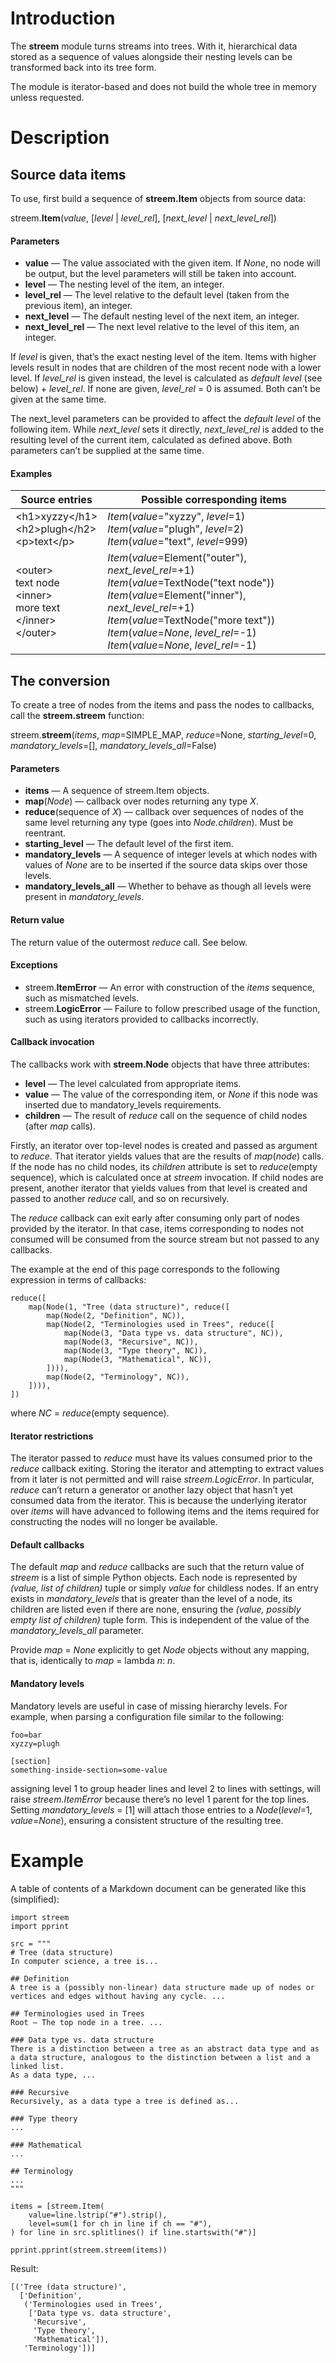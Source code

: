 # Introduction

The **streem** module turns streams into trees. With it, hierarchical data stored as a sequence of values alongside their nesting levels can be transformed back into its tree form.

The module is iterator-based and does not build the whole tree in memory unless requested.

# Description

## Source data items

To use, first build a sequence of **streem.Item** objects from source data:

streem.**Item**(*value*, [*level* | *level_rel*], [*next_level* | *next_level_rel*])

#### Parameters

* **value** — The value associated with the given item. If *None*, no node will be output, but the level parameters will still be taken into account.
* **level** — The nesting level of the item, an integer.
* **level_rel** — The level relative to the default level (taken from the previous item), an integer.
* **next_level** — The default nesting level of the next item, an integer.
* **next_level_rel** — The next level relative to the level of this item, an integer.

If *level* is given, that’s the exact nesting level of the item. Items with higher levels result in nodes that are children of the most recent node with a lower level. If *level_rel* is given instead, the level is calculated as *default level* (see below) + *level_rel*. If none are given, *level_rel* = 0 is assumed. Both can’t be given at the same time.

The next_level parameters can be provided to affect the *default level* of the following item. While *next_level* sets it directly, *next_level_rel* is added to the resulting level of the current item, calculated as defined above. Both parameters can’t be supplied at the same time.

#### Examples

Source entries | Possible corresponding items
-------------- | ----------------------------
&lt;h1&gt;xyzzy&lt;/h1&gt;<br>&lt;h2&gt;plugh&lt;/h2&gt;<br>&lt;p&gt;text&lt;/p&gt; | *Item*(*value*="xyzzy", *level*=1)<br>*Item*(*value*="plugh", *level*=2)<br>*Item*(*value*="text", *level*=999)
&lt;outer&gt;<br>text node<br>&lt;inner&gt;<br>more text<br>&lt;/inner&gt;<br>&lt;/outer&gt; | *Item*(*value*=Element("outer"), *next_level_rel*=+1)<br>*Item*(*value*=TextNode("text node"))<br>*Item*(*value*=Element("inner"), *next_level_rel*=+1)<br>*Item*(*value*=TextNode("more text"))<br>*Item*(*value*=*None*, *level_rel*=-1)<br>*Item*(*value*=*None*, *level_rel*=-1)<br>


## The conversion

To create a tree of nodes from the items and pass the nodes to callbacks, call the **streem.streem** function:

streem.**streem**(*items*, *map*=SIMPLE_MAP, *reduce*=None, *starting_level*=0, *mandatory_levels*=[], *mandatory_levels_all*=False)

#### Parameters

* **items** — A sequence of streem.Item objects.
* **map**(*Node*) — callback over nodes returning any type *X*.
* **reduce**(sequence of *X*) — callback over sequences of nodes of the same level returning any type (goes into *Node.children*). Must be reentrant.
* **starting_level** — The default level of the first item.
* **mandatory_levels** — A sequence of integer levels at which nodes with values of *None* are to be inserted if the source data skips over those levels.
* **mandatory_levels_all** — Whether to behave as though all levels were present in *mandatory_levels*.

#### Return value
The return value of the outermost *reduce* call. See below.

#### Exceptions

* streem.**ItemError** — An error with construction of the *items* sequence, such as mismatched levels.
* streem.**LogicError** — Failure to follow prescribed usage of the function, such as using iterators provided to callbacks incorrectly.

#### Callback invocation

The callbacks work with **streem.Node** objects that have three attributes:

* **level** — The level calculated from appropriate items.
* **value** — The value of the corresponding item, or *None* if this node was inserted due to mandatory_levels requirements.
* **children** — The result of *reduce* call on the sequence of child nodes (after *map* calls).

Firstly, an iterator over top-level nodes is created and passed as argument to *reduce*. That iterator yields values that are the results of *map*(*node*) calls. If the node has no child nodes, its *children* attribute is set to *reduce*(empty sequence), which is calculated once at *streem* invocation. If child nodes are present, another iterator that yields values from that level is created and passed to another *reduce* call, and so on recursively.

The *reduce* callback can exit early after consuming only part of nodes provided by the iterator. In that case, items corresponding to nodes not consumed will be consumed from the source stream but not passed to any callbacks.

The example at the end of this page corresponds to the following expression in terms of callbacks:

    reduce([
        map(Node(1, "Tree (data structure)", reduce([
            map(Node(2, "Definition", NC)),
            map(Node(2, "Terminologies used in Trees", reduce([
                map(Node(3, "Data type vs. data structure", NC)),
                map(Node(3, "Recursive", NC)),
                map(Node(3, "Type theory", NC)),
                map(Node(3, "Mathematical", NC)),
            ]))),
            map(Node(2, "Terminology", NC)),
        ]))),
    ])

where *NC* = *reduce*(empty sequence).

#### Iterator restrictions

The iterator passed to *reduce* must have its values consumed prior to the *reduce* callback exiting. Storing the iterator and attempting to extract values from it later is not permitted and will raise *streem.LogicError*. In particular, *reduce* can’t return a generator or another lazy object that hasn’t yet consumed data from the iterator. This is because the underlying iterator over *items* will have advanced to following items and the items required for constructing the nodes will no longer be available.

#### Default callbacks

The default *map* and *reduce* callbacks are such that the return value of *streem* is a list of simple Python objects. Each node is represented by *(value, list of children)* tuple or simply *value* for childless nodes. If an entry exists in *mandatory_levels* that is greater than the level of a node, its children are listed even if there are none, ensuring the *(value, possibly empty list of children)* tuple form. This is independent of the value of the *mandatory_levels_all* parameter.

Provide *map* = *None* explicitly to get *Node* objects without any mapping, that is, identically to *map* = lambda *n*: *n*.

#### Mandatory levels

Mandatory levels are useful in case of missing hierarchy levels. For example, when parsing a configuration file similar to the following:

    foo=bar
    xyzzy=plugh

    [section]
    something-inside-section=some-value

assigning level 1 to group header lines and level 2 to lines with settings, will raise *streem.ItemError* because there’s no level 1 parent for the top lines. Setting *mandatory_levels* = [1] will attach those entries to a *Node*(*level*=1, *value*=*None*), ensuring a consistent structure of the resulting tree.

# Example

A table of contents of a Markdown document can be generated like this (simplified):

    import streem
    import pprint

    src = """
    # Tree (data structure)
    In computer science, a tree is...

    ## Definition
    A tree is a (possibly non-linear) data structure made up of nodes or vertices and edges without having any cycle. ...

    ## Terminologies used in Trees
    Root – The top node in a tree. ...

    ### Data type vs. data structure
    There is a distinction between a tree as an abstract data type and as a data structure, analogous to the distinction between a list and a linked list.
    As a data type, ...

    ### Recursive
    Recursively, as a data type a tree is defined as...

    ### Type theory
    ...

    ### Mathematical
    ...

    ## Terminology
    ...
    """

    items = [streem.Item(
        value=line.lstrip("#").strip(),
        level=sum(1 for ch in line if ch == "#"),
    ) for line in src.splitlines() if line.startswith("#")]

    pprint.pprint(streem.streem(items))

Result:

    [('Tree (data structure)',
      ['Definition',
       ('Terminologies used in Trees',
        ['Data type vs. data structure',
         'Recursive',
         'Type theory',
         'Mathematical']),
       'Terminology'])]
